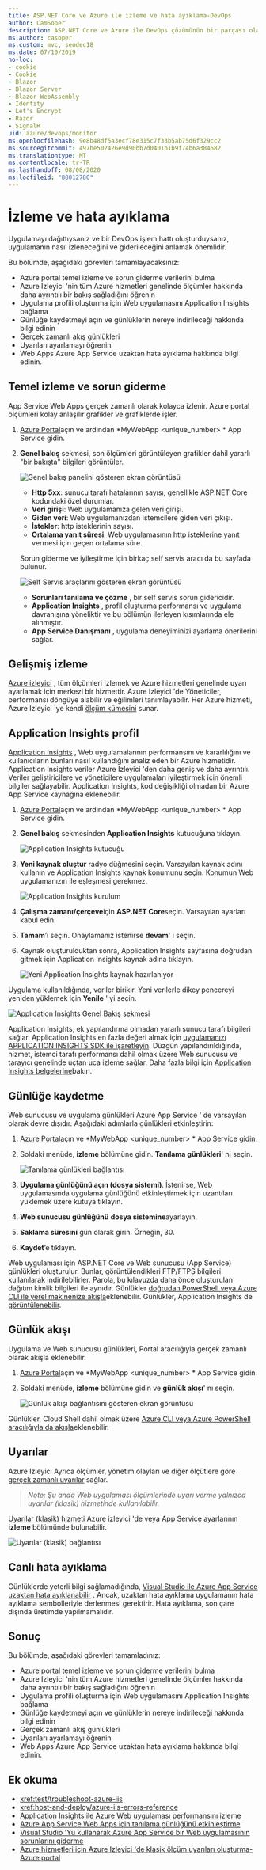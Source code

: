 ```yaml
---
title: ASP.NET Core ve Azure ile izleme ve hata ayıklama-DevOps
author: CamSoper
description: ASP.NET Core ve Azure ile DevOps çözümünün bir parçası olarak kodunuzu izleme ve hata ayıklama
ms.author: casoper
ms.custom: mvc, seodec18
ms.date: 07/10/2019
no-loc:
- cookie
- Cookie
- Blazor
- Blazor Server
- Blazor WebAssembly
- Identity
- Let's Encrypt
- Razor
- SignalR
uid: azure/devops/monitor
ms.openlocfilehash: 9e8b48df5a3ecf78e315c7f33b5ab75d6f329cc2
ms.sourcegitcommit: 497be502426e9d90bb7d0401b1b9f74b6a384682
ms.translationtype: MT
ms.contentlocale: tr-TR
ms.lasthandoff: 08/08/2020
ms.locfileid: "88012780"
---
```

# <a name="monitor-and-debug"></a>İzleme ve hata ayıklama

Uygulamayı dağıttıysanız ve bir DevOps işlem hattı oluşturduysanız, uygulamanın nasıl izleneceğini ve giderileceğini anlamak önemlidir.

Bu bölümde, aşağıdaki görevleri tamamlayacaksınız:

* Azure portal temel izleme ve sorun giderme verilerini bulma
* Azure Izleyici 'nin tüm Azure hizmetleri genelinde ölçümler hakkında daha ayrıntılı bir bakış sağladığını öğrenin
* Uygulama profili oluşturma için Web uygulamasını Application Insights bağlama
* Günlüğe kaydetmeyi açın ve günlüklerin nereye indirileceği hakkında bilgi edinin
* Gerçek zamanlı akış günlükleri
* Uyarıları ayarlamayı öğrenin
* Web Apps Azure App Service uzaktan hata ayıklama hakkında bilgi edinin.

## <a name="basic-monitoring-and-troubleshooting"></a>Temel izleme ve sorun giderme

App Service Web Apps gerçek zamanlı olarak kolayca izlenir. Azure portal ölçümleri kolay anlaşılır grafikler ve grafiklerde işler.

1. [Azure Portal](https://portal.azure.com)açın ve ardından *MyWebApp \<unique_number\> * App Service gidin.

1. **Genel bakış** sekmesi, son ölçümleri görüntüleyen grafikler dahil yararlı "bir bakışta" bilgileri görüntüler.

    ![Genel bakış panelini gösteren ekran görüntüsü](./media/monitoring/overview.png)

    * **Http 5xx**: sunucu tarafı hatalarının sayısı, genellikle ASP.NET Core kodundaki özel durumlar.
    * **Veri girişi**: Web uygulamanıza gelen veri girişi.
    * **Giden veri**: Web uygulamanızdan istemcilere giden veri çıkışı.
    * **İstekler**: http isteklerinin sayısı.
    * **Ortalama yanıt süresi**: Web uygulamasının http isteklerine yanıt vermesi için geçen ortalama süre.

    Sorun giderme ve iyileştirme için birkaç self servis aracı da bu sayfada bulunur.

    ![Self Servis araçlarını gösteren ekran görüntüsü](./media/monitoring/wizards.png)

    * **Sorunları tanılama ve çözme** , bir self servis sorun gidericidir.
    * **Application Insights** , profil oluşturma performansı ve uygulama davranışına yöneliktir ve bu bölümün ilerleyen kısımlarında ele alınmıştır.
    * **App Service Danışmanı** , uygulama deneyiminizi ayarlama önerilerini sağlar.

## <a name="advanced-monitoring"></a>Gelişmiş izleme

[Azure izleyici](/azure/monitoring-and-diagnostics/) , tüm ölçümleri Izlemek ve Azure hizmetleri genelinde uyarı ayarlamak için merkezi bir hizmettir. Azure Izleyici 'de Yöneticiler, performansı döngüye alabilir ve eğilimleri tanımlayabilir. Her Azure hizmeti, Azure Izleyici 'ye kendi [ölçüm kümesini](/azure/monitoring-and-diagnostics/monitoring-supported-metrics#microsoftwebsites-excluding-functions) sunar.

## <a name="profile-with-application-insights"></a>Application Insights profil

[Application Insights](/azure/application-insights/app-insights-overview) , Web uygulamalarının performansını ve kararlılığını ve kullanıcıların bunları nasıl kullandığını analiz eden bir Azure hizmetidir. Application Insights veriler Azure Izleyici 'den daha geniş ve daha ayrıntılı. Veriler geliştiricilere ve yöneticilere uygulamaları iyileştirmek için önemli bilgiler sağlayabilir. Application Insights, kod değişikliği olmadan bir Azure App Service kaynağına eklenebilir.

1. [Azure Portal](https://portal.azure.com)açın ve ardından *MyWebApp \<unique_number\> * App Service gidin.
1. **Genel bakış** sekmesinden **Application Insights** kutucuğuna tıklayın.

    ![Application Insights kutucuğu](./media/monitoring/app-insights.png)

1. **Yeni kaynak oluştur** radyo düğmesini seçin. Varsayılan kaynak adını kullanın ve Application Insights kaynak konumunu seçin. Konumun Web uygulamanızın ile eşleşmesi gerekmez.

    ![Application Insights kurulum](./media/monitoring/new-app-insights.png)

1. **Çalışma zamanı/çerçeve**için **ASP.NET Core**seçin. Varsayılan ayarları kabul edin.
1. **Tamam**’ı seçin. Onaylamanız istenirse **devam**' ı seçin.
1. Kaynak oluşturulduktan sonra, Application Insights sayfasına doğrudan gitmek için Application Insights kaynak adına tıklayın.

    ![Yeni Application Insights kaynak hazırlanıyor](./media/monitoring/new-app-insights-done.png)

Uygulama kullanıldığında, veriler birikir. Yeni verilerle dikey pencereyi yeniden yüklemek için **Yenile** ' yi seçin.

![Application Insights Genel Bakış sekmesi](./media/monitoring/app-insights-overview.png)

Application Insights, ek yapılandırma olmadan yararlı sunucu tarafı bilgileri sağlar. Application Insights en fazla değeri almak için [uygulamanızı APPLICATION INSIGHTS SDK ile işaretleyin](/azure/application-insights/app-insights-asp-net-core). Düzgün yapılandırıldığında, hizmet, istemci tarafı performansı dahil olmak üzere Web sunucusu ve tarayıcı genelinde uçtan uca izleme sağlar. Daha fazla bilgi için [Application Insights belgelerine](/azure/application-insights/app-insights-overview)bakın.

## <a name="logging"></a>Günlüğe kaydetme

Web sunucusu ve uygulama günlükleri Azure App Service ' de varsayılan olarak devre dışıdır. Aşağıdaki adımlarla günlükleri etkinleştirin:

1. [Azure Portal](https://portal.azure.com)açın ve *MyWebApp \<unique_number\> * App Service gidin.
1. Soldaki menüde, **izleme** bölümüne gidin. **Tanılama günlükleri**' ni seçin.

    ![Tanılama günlükleri bağlantısı](./media/monitoring/logging.png)

1. **Uygulama günlüğünü açın (dosya sistemi)**. İstenirse, Web uygulamasında uygulama günlüğünü etkinleştirmek için uzantıları yüklemek üzere kutuya tıklayın.
1. **Web sunucusu günlüğünü** **dosya sistemine**ayarlayın.
1. **Saklama süresini** gün olarak girin. Örneğin, 30.
1. **Kaydet**’e tıklayın.

Web uygulaması için ASP.NET Core ve Web sunucusu (App Service) günlükleri oluşturulur. Bunlar, görüntülendikleri FTP/FTPS bilgileri kullanılarak indirilebilirler. Parola, bu kılavuzda daha önce oluşturulan dağıtım kimlik bilgileri ile aynıdır. Günlükler [doğrudan PowerShell veya Azure CLI ile yerel makinenize akışla](/azure/app-service/web-sites-enable-diagnostic-log#download)eklenebilir. Günlükler, Application Insights de [görüntülenebilir](/azure/app-service/web-sites-enable-diagnostic-log#how-to-view-logs-in-application-insights).

## <a name="log-streaming"></a>Günlük akışı

Uygulama ve Web sunucusu günlükleri, Portal aracılığıyla gerçek zamanlı olarak akışla eklenebilir.

1. [Azure Portal](https://portal.azure.com)açın ve *MyWebApp \<unique_number\> * App Service gidin.
1. Soldaki menüde, **izleme** bölümüne gidin ve **günlük akışı**' nı seçin.

    ![Günlük akışı bağlantısını gösteren ekran görüntüsü](./media/monitoring/log-stream.png)

Günlükler, Cloud Shell dahil olmak üzere [Azure CLI veya Azure PowerShell aracılığıyla da akışla](/azure/app-service/web-sites-enable-diagnostic-log#streamlogs)eklenebilir.

## <a name="alerts"></a>Uyarılar

Azure Izleyici Ayrıca ölçümler, yönetim olayları ve diğer ölçütlere göre [gerçek zamanlı uyarılar](/azure/monitoring-and-diagnostics/insights-alerts-portal) sağlar.

> *Note: Şu anda Web uygulaması ölçümlerinde uyarı verme yalnızca uyarılar (klasik) hizmetinde kullanılabilir.*

[Uyarılar (klasik) hizmeti](/azure/monitoring-and-diagnostics/monitor-quick-resource-metric-alert-portal) Azure izleyici 'de veya App Service ayarlarının **izleme** bölümünde bulunabilir.

![Uyarılar (klasik) bağlantısı](./media/monitoring/alerts.png)

## <a name="live-debugging"></a>Canlı hata ayıklama

Günlüklerde yeterli bilgi sağlamadığında, [Visual Studio ile Azure App Service uzaktan hata ayıklanabilir](/azure/app-service/web-sites-dotnet-troubleshoot-visual-studio#remotedebug) . Ancak, uzaktan hata ayıklama uygulamanın hata ayıklama sembolleriyle derlenmesi gerektirir. Hata ayıklama, son çare dışında üretimde yapılmamalıdır.

## <a name="conclusion"></a>Sonuç

Bu bölümde, aşağıdaki görevleri tamamladınız:

* Azure portal temel izleme ve sorun giderme verilerini bulma
* Azure Izleyici 'nin tüm Azure hizmetleri genelinde ölçümler hakkında daha ayrıntılı bir bakış sağladığını öğrenin
* Uygulama profili oluşturma için Web uygulamasını Application Insights bağlama
* Günlüğe kaydetmeyi açın ve günlüklerin nereye indirileceği hakkında bilgi edinin
* Gerçek zamanlı akış günlükleri
* Uyarıları ayarlamayı öğrenin
* Web Apps Azure App Service uzaktan hata ayıklama hakkında bilgi edinin.

## <a name="additional-reading"></a>Ek okuma

* <xref:test/troubleshoot-azure-iis>
* <xref:host-and-deploy/azure-iis-errors-reference>
* [Application Insights ile Azure Web uygulaması performansını izleme](/azure/application-insights/app-insights-azure-web-apps)
* [Azure App Service Web Apps için tanılama günlüğünü etkinleştirme](/azure/app-service/web-sites-enable-diagnostic-log)
* [Visual Studio 'Yu kullanarak Azure App Service bir Web uygulamasının sorunlarını giderme](/azure/app-service/web-sites-dotnet-troubleshoot-visual-studio)
* [Azure hizmetleri için Azure Izleyici 'de klasik ölçüm uyarıları oluşturma-Azure portal](/azure/monitoring-and-diagnostics/insights-alerts-portal)
